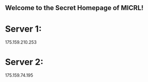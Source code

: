 ## Welcome to the Secret Homepage of MICRL!
# Server 1:
175.159.210.253
# Server 2:
175.159.74.195







